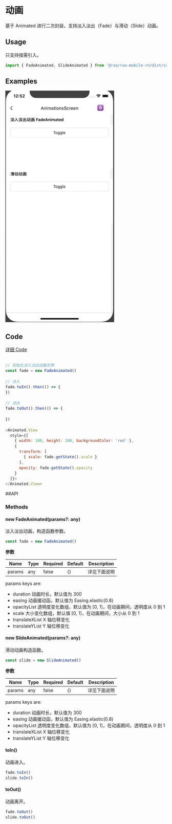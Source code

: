 # 动画

基于 Animated 进行二次封装，支持淡入淡出（Fade）与滑动（Slide）动画。

## Usage

只支持按需引入。

```js
import { FadeAnimated, SlideAnimated } from '@roo/roo-mobile-rn/dist/common/animations'
```

## Examples

![image](../images/common/animations/1.gif)

## Code
[详细 Code](https://github.com/Meituan-Dianping/beeshell/tree/master/examples/common/AnimationsScreen/index.tsx)

```js

// 初始化淡入淡出动画实例
const fade = new FadeAnimated()

// 淡入
fade.toIn().then(() => {
})

// 淡出
fade.toOut().then(() => {

})

<Animated.View
  style={[
    { width: 100, height: 100, backgroundColor: 'red' },
    {
      transform: [
        { scale: fade.getState().scale }
      ],
      opacity: fade.getState().opacity
    }
  ]}>
</Animated.View>
```

##API

### Methods

#### new FadeAnimated(params?: any)

淡入淡出动画，构造函数参数。

```js
const fade = new FadeAnimated()
```

**参数**

| Name | Type | Required | Default | Description |
| ---- | ---- | ---- | ---- | ---- |
| params | any | false | {} | 详见下面说明 |

params keys are:

- duration 动画时长，默认值为 300
- easing 动画缓动函，默认值为 Easing.elastic(0.8)
- opacityList 透明度变化数组，默认值为 [0, 1]，在动画期间，透明度从 0 到 1
- scale 大小变化数组，默认值 [0, 1]，在动画期间，大小从 0 到 1
- translateXList X 轴位移变化
- translateYList Y 轴位移变化

#### new SlideAnimated(params?: any)

滑动动画构造函数。

```js
const slide = new SlideAnimated()
```

**参数**

| Name | Type | Required | Default | Description |
| ---- | ---- | ---- | ---- | ---- |
| params | any | false | {} | 详见下面说明 |

params keys are:

- duration 动画时长，默认值为 300
- easing 动画缓动函，默认值为 Easing.elastic(0.8)
- opacityList 透明度变化数组，默认值为 [0, 1]，在动画期间，透明度从 0 到 1
- translateXList X 轴位移变化
- translateYList Y 轴位移变化

#### toIn()

动画进入。

```js
fade.toIn()
slide.toIn()
```

#### toOut()

动画离开。

```js
fade.toOut()
slide.toOut()
```
